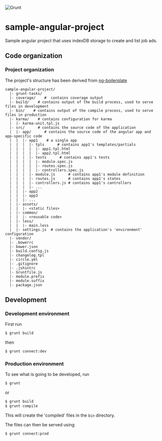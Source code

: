 ![Grunt](https://cdn.gruntjs.com/builtwith.png)


sample-angular-project
===========================

Sample angular project that uses indexDB storage to create and list job ads.

## Code organization

### Project organization
The project's structure has been derived from [ng-boilerplate](https://github.com/ngbp/ngbp/blob/v0.3.2-release/README.md#overall-directory-structure)

```
sample-angular-project/
  |- grunt-tasks/
  |- coverage/    #  contains coverage output
  |- build/    # contains output of the build process, used to serve files in development
  |- bin/    # contains output of the compile process, used to serve files in production
  |- karma/    # contains configuration for karma
  |  |- karma-unit.tpl.js
  |- src/      # contains the source code of the application
  |  |- app/      # contains the source code of the angular app and app-specific code
  |  |  |- app1    # a single app
  |  |  |  |- tpls      # contains app1's templates/partials
  |  |  |  |  |- app1.tpl.html
  |  |  |  |  |- app2.tpl.html
  |  |  |  |- tests      # contains app1's tests
  |  |  |  |  |- module.spec.js
  |  |  |  |  |- routes.spec.js
  |  |  |  |  |- controllers.spec.js
  |  |  |  |- module.js      # contains app1's module definition
  |  |  |  |- routes.js      # contains app1's states
  |  |  |  |- controllers.js # contains app1's controllers
  |  |  |  |- ...
  |  |  |- app2
  |  |  |- app3
  |  |  |- ...
  |  |- assets/
  |  |  |- <static files>
  |  |- common/
  |  |  |- <reusable code>
  |  |- less/
  |  |  |- main.less
  |  |- settings.js  # contains the application's 'environment' configuration
  |- vendor/
  |- .bowerrc
  |- bower.json
  |- build.config.js
  |- changelog.tpl
  |- circle.yml
  |- .gitignore
  |- .jshintrc
  |- Gruntfile.js
  |- module.prefix
  |- module.suffix
  |- package.json
```

## Development

### Development environment
First run
```bash
$ grunt build
```

then
```bash
$ grunt connect:dev
```


### Production environment

To see what is going to be developed, run

```bash
$ grunt
```

or

```bash
$ grunt build
$ grunt compile
```

This will create the 'compiled' files in the ```bin``` directory.

The files can then be served using

```bash
$ grunt connect:prod
```
